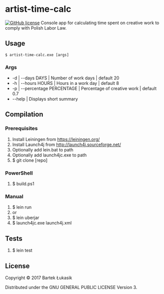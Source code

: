 # artist-time-calc
[![GitHub license](https://img.shields.io/github/license/mashape/apistatus.svg)](https://github.com/Nexilis/artist-time-calc/blob/master/LICENSE)
Console app for calculating time spent on creative work to comply with Polish Labor Law.

## Usage
    $ artist-time-calc.exe [args]

### Args
* -d | --days DAYS | Number of work days | default 20
* -h | --hours HOURS | Hours in a work day | default 8
* -p | --percentage PERCENTAGE | Percentage of creative work | default 0.7
* --help | Displays short summary

## Compilation

### Prerequisites
1. Install Leiningen from https://leiningen.org/
1. Install Launch4j from http://launch4j.sourceforge.net/
1. Optionally add lein.bat to path
1. Optionally add launch4jc.exe to path
1. $ git clone [repo]

### PowerShell
1. $ build.ps1

### Manual
1. $ lein run
1. or
1. $ lein uberjar
1. $ launch4jc.exe launch4j.xml

## Tests
1. $ lein test

## License
Copyright © 2017 Bartek Łukasik

Distributed under the GNU GENERAL PUBLIC LICENSE Version 3.
